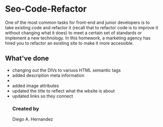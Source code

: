 # Seo-Code-Refactor

One of the most common tasks for front-end and junior developers is to take existing code and refactor it (recall that to refactor code is to improve it without changing what it does) to meet a certain set of standards or implement a new technology. In this homework, a marketing agency has hired you to refactor an existing site to make it more accessible. 

## What've done 
<ul>
<li>changing out the DIVs to variuos HTML semantic tags</li>
<li>added description meta information<li>
<li>added image attributes</li>
<li>updated the title to reflect what the wbsite is about</li>
<li>updated links so they connect</li>

### Created by

Diego A. Hernandez

